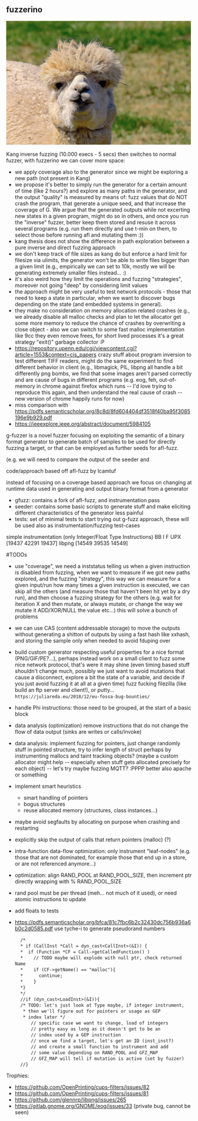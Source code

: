 fuzzerino
-----------

![alt text](resources/alpaca_small.jpg)

Kang inverse fuzzing (10.000 execs - 5 secs) then switches to normal fuzzer, with fuzzerino we can cover more space:
  - we apply coverage also to the generator since we might be exploring a new path (not present in Kang)
  - we propose it's better to simply run the generator for a certain amount of time (like 2 hours?) and explore as many paths in the generator, and the output "quality" is measured by means of: fuzz values that do NOT crash the program, that generate a unique seed, and that increase the coverage of G. We argue that the generated outputs while not excerting new states in a given program, might do so in others, and once you run the "inverse" fuzzer, better keep them stored and resuse it across several programs (e.g. run them directly and use t-min on them, to select those before running afl and mutating them :))
  - kang thesis does not show the difference in path exploration between a pure inverse and direct fuzzing approach
  - we don't keep track of file sizes as kang do but enforce a hard limit for filesize via ulimits, the generator won't be able to write files bigger than a given limit (e.g., empirically we can set to 10k, mostly we will be generating extremely smaller files instead... :)
  - it's also weird how they limit the operations and fuzzing "strategies", moreover not going "deep" by considering limit values
  - the approach might be very useful to test network protocols - those that need to keep a state in particular, when we want to discover bugs depending on the state (and embedded systems in general).
  - they make no consideration on memory allocation related crashes (e.g., we already disable all malloc checks and plan to let the allocator get some more memory to reduce the chance of crashes by overwriting a close object - also we can switch to some fast malloc implementation like 9cc they even remove frees, for short lived processes it's a great strategy "exit()" garbage collector :P
- https://repository.upenn.edu/cgi/viewcontent.cgi?article=1553&context=cis_papers crazy stuff about program inversion to test different TIFF readers, might do the same experiment to find different behavior in client (e.g., libmagick, PIL, libpng all handle a bit differently png bombs, we find that some images aren't parsed correctly and are cause of bugs in different programs (e.g. eog, feh, out-of-memory in chrome against firefox which runs -- I'd love trying to reproduce this again, and then understand the real cause of crash -- new version of chrome happily runs for now)
- miss comparison with https://pdfs.semanticscholar.org/8c8d/8fd604404df3518f40ba95f3085196e9b929.pdf
- https://ieeexplore.ieee.org/abstract/document/5984105

g-fuzzer is a novel fuzzer focusing on exploiting the semantic of a binary format generator
to generate batch of samples to be used for directly fuzzing a target, or that can be employed
as further seeds for afl-fuzz.

(e.g. we will need to compare the output of the seeder and 

code/approach based off afl-fuzz by lcamtuf

instead of focusing on a coverage based approach we focus on changing at runtime
data used in generating and output binary format from a generator

  + gfuzz: contains a fork of afl-fuzz, and instrumentation pass
  + seeder: contains some basic scripts to generate stuff and make eliciting different characteristics of the generator less painful
  + tests: set of minimal tests to start trying out g-fuzz approach, these will be used also as instrumentation/fuzzing test-cases

simple instrumentation (only Integer/Float Type Instructions)
          BB     I     F
UPX     [19437 42291 19437]
libpng  [14549 39535 14549]

#TODOs
+ use "coverage", we need a inststatus telling us when a given instruction is disabled from fuzzing, when we want to measure if we got new paths explored, and the fuzzing "strategy", this way we can measure for a given input/run how many times a given instruction is executed, we can skip all the others (and measure those that haven't been hit yet by a dry run), and then choose a fuzzing strategy for the others (e.g. wait for iteration X and then mutate, or always mutate, or change the way we mutate it ADD/XOR/NULL the value etc...) this will solve a bunch of problems
+ we can use CAS (content addressable storage) to move the outputs without generating a shitton of outputs by using a fast hash like xxhash, and storing the sample only when needed to avoid fduping over
+ build custom generator respecting useful properties for a nice format (PNG/GIF/PE?...), perhaps instead work on a small client to fuzz some nice network protocol, that's were it may shine (even timing based stuff shouldn't change much, possibly we just want to avoid mutations that cause a disconnect, explore a bit the state of a variable, and decide if you just avoid fuzzing it at all at a given time) fuzz fucking filezilla (like build an ftp server and client!), or putty... `https://juliareda.eu/2018/12/eu-fossa-bug-bounties/`
+ handle Phi instructions: those need to be grouped, at the start of a basic block
+ data analysis (optimization) remove instructions that do not change the flow of data output (sinks are writes or calls/invoke)
+ data analysis: implement fuzzing for pointers, just change randomly stuff in pointed structure, try to infer length of struct perhaps by instrumenting mallocs and taint tracking objects? (maybe a custom allocator might help -- especially when stuff gets allocated precisely for each object) -- let's try maybe fuzzing MQTT? :PPPP better also apache or something

+ implement smart heuristics
    + smart handling of pointers
    + bogus structures
    + reuse allocated memory (structures, class instances...)
+ maybe avoid segfaults by allocating on purpose when crashing and restarting
+ explicitly skip the output of calls that return pointers (malloc) (?)
+ intra-function data-flow optimization: only instrument "leaf-nodes" (e.g. those that are not dominated, for example those that end up in a store, or are not referenced anymore...)
+ optimization: align RAND_POOL at RAND_POOL_SIZE, then increment ptr directly wrapping with % RAND_POOL_SIZE
+ rand pool must be per thread (meh... not much of it used), or need atomic instructions to update
+ add floats to tests
+ https://pdfs.semanticscholar.org/bfca/81c7fbc6b2c32430dc756b936a6b0c2d0585.pdf use tyche-i to generate pseudorand numbers

        /*
        * if (CallInst *Call = dyn_cast<CallInst>(&I)) {
        *  if (Function *CF = Call->getCalledFunction() )
        *    // TODO maybe will explode with null ptr, check returned Name
        *    if (CF->getName() == "malloc"){
        *      continue;
        *    }
        *}
        */
        //if (dyn_cast<LoadInst>(&I)){
        /* TODO: let's just look at Type maybe, if integer instrument,
         * then we'll figure out for pointers or usage as GEP
         * index later */
            // specific case we want to change, load of integers
            // pretty easy as long as it doesn't get to be an
            // index used by a GEP instruction
            // once we find a target, let's get an ID (inst_inst?)
            // and create a small function to instrument and add
            // some value depending on RAND_POOL and GFZ_MAP
            // GFZ_MAP will tell if mutation is active (set by fuzzer)
        //}


Trophies:
+ https://github.com/OpenPrinting/cups-filters/issues/82
+ https://github.com/OpenPrinting/cups-filters/issues/81
+ https://github.com/glennrp/libpng/issues/265
+ https://gitlab.gnome.org/GNOME/eog/issues/33 (private bug, cannot be seen)
